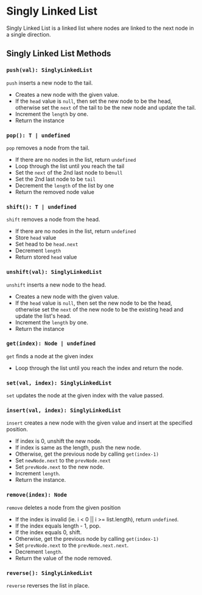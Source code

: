 # Singly Linked List

Singly Linked List is a linked list where nodes are linked to the next node in a single direction.

## Singly Linked List Methods

### `push(val): SinglyLinkedList`

`push` inserts a new node to the tail.

- Creates a new node with the given value.
- If the `head` value is `null`, then set the new node to be the head, otherwise set the `next` of the tail to be the new node and update the tail.
- Increment the `length` by one.
- Return the instance

### `pop(): T | undefined`

`pop` removes a node from the tail.

- If there are no nodes in the list, return `undefined`
- Loop through the list until you reach the tail
- Set the `next` of the 2nd last node to be`null`
- Set the 2nd last node to be `tail`
- Decrement the `length` of the list by one
- Return the removed node value

### `shift(): T | undefined`

`shift` removes a node from the head.

- If there are no nodes in the list, return `undefined`
- Store `head` value
- Set head to be `head.next`
- Decrement `length`
- Return stored `head` value

### `unshift(val): SinglyLinkedList`

`unshift` inserts a new node to the head.

- Creates a new node with the given value.
- If the `head` value is `null`, then set the new node to be the head, otherwise set the `next` of the new node to be the existing head and update the list's head.
- Increment the `length` by one.
- Return the instance

### `get(index): Node | undefined`

`get` finds a node at the given index

- Loop through the list until you reach the index and return the node.

### `set(val, index): SinglyLinkedList`

`set` updates the node at the given index with the value passed.

### `insert(val, index): SinglyLinkedList`

`insert` creates a new node with the given value and insert at the specified position.

- If index is 0, unshift the new node.
- If index is same as the length, push the new node.
- Otherwise, get the previous node by calling `get(index-1)`
- Set `newNode.next` to the `prevNode.next`
- Set `prevNode.next` to the new node.
- Increment `length`.
- Return the instance.

### `remove(index): Node`

`remove` deletes a node from the given position

- If the index is invalid (ie. i < 0 || i >= list.length), return `undefined`.
- If the index equals length - 1, pop.
- If the index equals 0, shift.
- Otherwise, get the previous node by calling `get(index-1)`
- Set `prevNode.next` to the `prevNode.next.next`.
- Decrement `length`.
- Return the value of the node removed.

### `reverse(): SinglyLinkedList`

`reverse` reverses the list in place.
